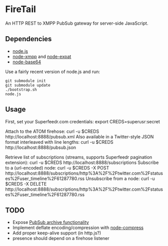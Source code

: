 # FireTail
An HTTP REST to XMPP PubSub gateway for server-side JavaScript.

## Dependencies
* [node.js](http://github.com/ry/node)
* [node-xmpp](http://github.com/astro/node-xmpp) and [node-expat](http://github.com/astro/node-expat)
* [node-base64](http://github.com/brainfucker/node-base64)

Use a fairly recent version of node.js and run:

    git submodule init
    git submodule update
    ./bootstrap.sh
    node.js

## Usage
First, set your Superfeedr.com credentials:
    export CREDS=superusr:secret

Attach to the ATOM firehose:
    curl -u $CREDS http://localhost:8888/pubsub.xml
Also available in a Twitter-style JSON format interleaved with line lengths:
    curl -u $CREDS http://localhost:8888/pubsub.json

Retrieve list of subscriptions (streams, supports Superfeedr pagination extension):
    curl -u $CREDS http://localhost:8888/subscriptions
Subscribe to a (url-encoded) node:
    curl -u $CREDS -X POST http://localhost:8888/subscriptions/http%3A%2F%2Ftwitter.com%2Fstatuses%2Fuser_timeline%2F61287780.rss
Unsubscribe from a node:
    curl -u $CREDS -X DELETE http://localhost:8888/subscriptions/http%3A%2F%2Ftwitter.com%2Fstatuses%2Fuser_timeline%2F61287780.rss

## TODO
* Expose [PubSub archive functionality](http://xmpp.org/extensions/xep-0060.html#subscriber-retrieve-requestall)
* Implement deflate encoding/compression with [node-compress](http://github.com/waveto/node-compress)
* Add proper keep-alive support (in http.js?)
* presence should depend on a firehose listener
